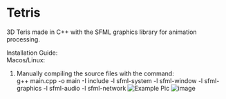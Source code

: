 # Tetris
3D Teris made in C++ with the SFML graphics library for animation processing.

Installation Guide: <br />
Macos/Linux: 
1. Manually compiling the source files with the command: <br />
g++ main.cpp -o main -I include -l sfml-system -l sfml-window -l sfml-graphics -l sfml-audio -l sfml-network 
<img
  src="https://user-images.githubusercontent.com/51642034/220815808-10475f93-b0cb-4b48-97d3-e9a202ef497c.png"
  alt="Example Pic"
  style="display: inline-block; margin: 0 auto; max-width: 300px">
![image](https://user-images.githubusercontent.com/51642034/220815808-10475f93-b0cb-4b48-97d3-e9a202ef497c.png)

